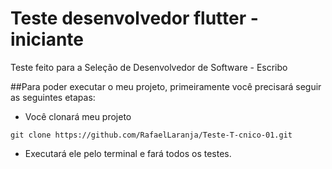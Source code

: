 # Teste desenvolvedor flutter - iniciante

Teste feito para a Seleção de Desenvolvedor de Software - Escribo

##Para poder executar o meu projeto, primeiramente você precisará seguir as seguintes etapas: 
- Você clonará meu projeto
```
git clone https://github.com/RafaelLaranja/Teste-T-cnico-01.git
```
- Executará ele pelo terminal e fará todos os testes.
